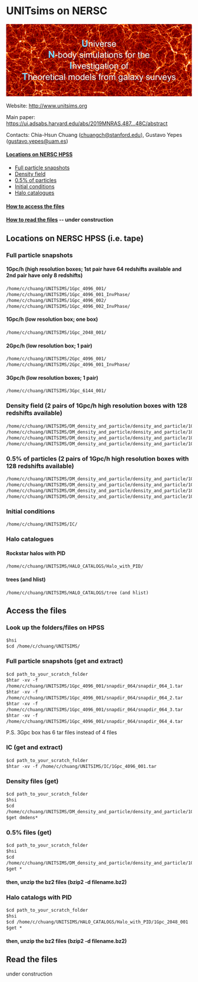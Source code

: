 # UNITsims on NERSC
![alt text](./00001_128_4096_fixedAmp.jpg)

Website: http://www.unitsims.org

Main paper: https://ui.adsabs.harvard.edu/abs/2019MNRAS.487...48C/abstract

Contacts: Chia-Hsun Chuang (chuangch@stanford.edu), Gustavo Yepes (gustavo.yepes@uam.es)

#### [Locations on NERSC HPSS](https://github.com/chuang-cosmology/UNITsims/blob/main/README.md#locations-on-hpss-ie-tape)
* [Full particle snapshots](https://github.com/chuang-cosmology/UNITsims#full-particle-snapshots)
* [Density field](https://github.com/chuang-cosmology/UNITsims#density-field-2-pairs-of-1gpch-high-resolution-boxes-with-128-redshifts-available)
* [0.5% of particles](https://github.com/chuang-cosmology/UNITsims#05-of-particles-2-pairs-of-1gpch-high-resolution-boxes-with-128-redshifts-available)
* [Initial conditions](https://github.com/chuang-cosmology/UNITsims#initial-conditions)
* [Halo catalogues](https://github.com/chuang-cosmology/UNITsims#halo-catalogues)
#### [How to access the files](https://github.com/chuang-cosmology/UNITsims#access-the-files)
#### [How to read the files](https://github.com/chuang-cosmology/UNITsims#read-the-files) -- under construction


## Locations on NERSC HPSS (i.e. tape)

### Full particle snapshots
#### 1Gpc/h (high resolution boxes; 1st pair have 64 redshifts available and 2nd pair have only 8 redshifts)
    /home/c/chuang/UNITSIMS/1Gpc_4096_001/
    /home/c/chuang/UNITSIMS/1Gpc_4096_001_InvPhase/
    /home/c/chuang/UNITSIMS/1Gpc_4096_002/
    /home/c/chuang/UNITSIMS/1Gpc_4096_002_InvPhase/
    
#### 1Gpc/h (low resolution box; one box)
    /home/c/chuang/UNITSIMS/1Gpc_2048_001/

#### 2Gpc/h (low resolution box; 1 pair)
    /home/c/chuang/UNITSIMS/2Gpc_4096_001/
    /home/c/chuang/UNITSIMS/2Gpc_4096_001_InvPhase/

#### 3Gpc/h (low resolution boxes; 1 pair)
    /home/c/chuang/UNITSIMS/3Gpc_6144_001/


### Density field (2 pairs of 1Gpc/h high resolution boxes with 128 redshifts available)
    /home/c/chuang/UNITSIMS/DM_density_and_particle/density_and_particle/1Gpc_4096/fixedAmp_001/DM_DENS/
    /home/c/chuang/UNITSIMS/DM_density_and_particle/density_and_particle/1Gpc_4096/fixedAmp_001_InvPhase/DM_DENS/
    /home/c/chuang/UNITSIMS/DM_density_and_particle/density_and_particle/1Gpc_4096/fixedAmp_002/DM_DENS/
    /home/c/chuang/UNITSIMS/DM_density_and_particle/density_and_particle/1Gpc_4096/fixedAmp_002_InvPhase/DM_DENS/

### 0.5% of particles (2 pairs of 1Gpc/h high resolution boxes with 128 redshifts available)
    /home/c/chuang/UNITSIMS/DM_density_and_particle/density_and_particle/1Gpc_4096/fixedAmp_001/
    /home/c/chuang/UNITSIMS/DM_density_and_particle/density_and_particle/1Gpc_4096/fixedAmp_001_InvPhase/
    /home/c/chuang/UNITSIMS/DM_density_and_particle/density_and_particle/1Gpc_4096/fixedAmp_002/
    /home/c/chuang/UNITSIMS/DM_density_and_particle/density_and_particle/1Gpc_4096/fixedAmp_002_InvPhase/

### Initial conditions
    /home/c/chuang/UNITSIMS/IC/

### Halo catalogues 
#### Rockstar halos with PID
    /home/c/chuang/UNITSIMS/HALO_CATALOGS/Halo_with_PID/
#### trees (and hlist)
    /home/c/chuang/UNITSIMS/HALO_CATALOGS/tree (and hlist)

## Access the files
### Look up the folders/files on HPSS
    $hsi
    $cd /home/c/chuang/UNITSIMS/

### Full particle snapshots (get and extract)
    $cd path_to_your_scratch_folder
    $htar -xv -f /home/c/chuang/UNITSIMS/1Gpc_4096_001/snapdir_064/snapdir_064_1.tar
    $htar -xv -f /home/c/chuang/UNITSIMS/1Gpc_4096_001/snapdir_064/snapdir_064_2.tar
    $htar -xv -f /home/c/chuang/UNITSIMS/1Gpc_4096_001/snapdir_064/snapdir_064_3.tar
    $htar -xv -f /home/c/chuang/UNITSIMS/1Gpc_4096_001/snapdir_064/snapdir_064_4.tar

P.S. 3Gpc box has 6 tar files instead of 4 files

### IC (get and extract)
    $cd path_to_your_scratch_folder
    $htar -xv -f /home/c/chuang/UNITSIMS/IC/1Gpc_4096_001.tar

### Density files (get)
    $cd path_to_your_scratch_folder
    $hsi
    $cd /home/c/chuang/UNITSIMS/DM_density_and_particle/density_and_particle/1Gpc_4096/fixedAmp_001/DM_DENS
    $get dmdens*

### 0.5% files (get)
    $cd path_to_your_scratch_folder
    $hsi
    $cd /home/c/chuang/UNITSIMS/DM_density_and_particle/density_and_particle/1Gpc_4096/fixedAmp_001/DM_PARTICLES
    $get *
#### then, unzip the bz2 files (bzip2 -d filename.bz2)

### Halo catalogs with PID
    $cd path_to_your_scratch_folder
    $hsi
    $cd /home/c/chuang/UNITSIMS/HALO_CATALOGS/Halo_with_PID/1Gpc_2048_001
    $get *
#### then, unzip the bz2 files (bzip2 -d filename.bz2)

## Read the files
under construction

